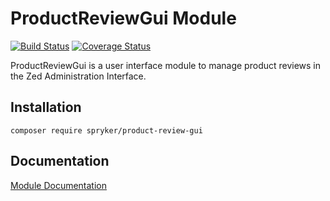 # ProductReviewGui Module
[![Build Status](https://travis-ci.org/spryker/ProductReviewGui.svg)](https://travis-ci.org/spryker/ProductReviewGui)
[![Coverage Status](https://coveralls.io/repos/github/spryker/ProductReviewGui/badge.svg)](https://coveralls.io/github/spryker/ProductReviewGui)

ProductReviewGui is a user interface module to manage product reviews in the Zed Administration Interface.

## Installation

```
composer require spryker/product-review-gui
```

## Documentation

[Module Documentation](https://academy.spryker.com/developing_with_spryker/module_guide/products/product_reviews/product_review.html)
